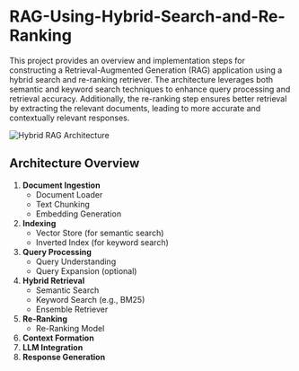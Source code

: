 # RAG-Using-Hybrid-Search-and-Re-Ranking
This project provides an overview and implementation steps for constructing a Retrieval-Augmented Generation (RAG) application using a hybrid search and re-ranking retriever. The architecture leverages both semantic and keyword search techniques to enhance query processing and retrieval accuracy. Additionally, the re-ranking step ensures better retrieval by extracting the relevant documents, leading to more accurate and contextually relevant responses.

![Hybrid RAG Architecture](https://github.com/user-attachments/assets/139be431-0019-4246-8eb5-9225191e86fb)

## **Architecture Overview**

1. **Document Ingestion**
    - Document Loader
    - Text Chunking
    - Embedding Generation
2. **Indexing**
    - Vector Store (for semantic search)
    - Inverted Index (for keyword search)
3. **Query Processing**
    - Query Understanding
    - Query Expansion (optional)
4. **Hybrid Retrieval**
    - Semantic Search
    - Keyword Search (e.g., BM25)
    - Ensemble Retriever
5. **Re-Ranking**
    - Re-Ranking Model
6. **Context Formation**
7. **LLM Integration**
8. **Response Generation**
